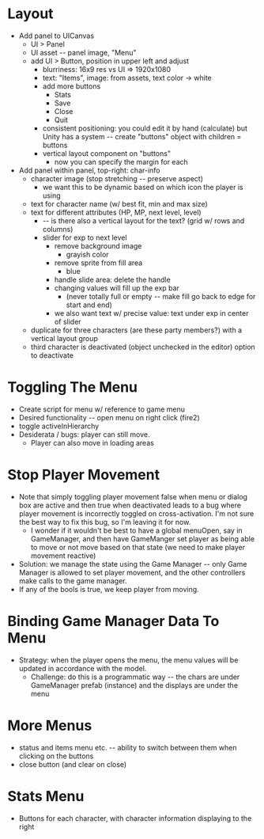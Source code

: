 # Layout
* Add panel to UICanvas
    * UI > Panel
    * UI asset -- panel image, "Menu"
    * add UI > Button, position in upper left and adjust
        * blurriness: 16x9 res vs UI => 1920x1080
        * text: "Items", image: from assets, text color -> white
        * add more buttons
            * Stats
            * Save
            * Close
            * Quit
        * consistent positioning: you could edit it by hand (calculate) but Unity has a system -- create "buttons" object with children = buttons
        * vertical layout component on "buttons"
            * now you can specify the margin for each
* Add panel within panel, top-right: char-info
    * character image (stop stretching -- preserve aspect)
        * we want this to be dynamic based on which icon the player is using
    * text for character name (w/ best fit, min and max size)
    * text for different attributes (HP, MP, next level, level) 
        * -- is there also a vertical layout for the text? (grid w/ rows and columns)
        * slider for exp to next level
            * remove background image
                * grayish color
            * remove sprite from fill area
                * blue
            * handle slide area: delete the handle
            * changing values will fill up the exp bar 
                * (never totally full or empty -- make fill go back to edge for start and end)
            * we also want text w/ precise value: text under exp in center of slider
    * duplicate for three characters (are these party members?) with a vertical layout group
    * third character is deactivated (object unchecked in the editor) option to deactivate
# Toggling The Menu
* Create script for menu w/ reference to game menu
* Desired functionality -- open menu on right click (fire2)
* toggle activeInHierarchy
* Desiderata / bugs: player can still move.
    * Player can also move in loading areas
# Stop Player Movement
* Note that simply toggling player movement false when menu or dialog box are active and then true when deactivated leads to a bug where player movement is incorrectly toggled on cross-activation.  I'm not sure the best way to fix this bug, so I'm leaving it for now.
    * I wonder if it wouldn't be best to have a global menuOpen, say in GameManager, and then have GameManger set player as being able to move or not move based on that state (we need to make player movement reactive)
* Solution: we manage the state using the Game Manager -- only Game Manager is allowed to set player movement, and the other controllers make calls to the game manager.
* If any of the bools is true, we keep player from moving.
# Binding Game Manager Data To Menu
* Strategy: when the player opens the menu, the menu values will be updated in accordance with the model.
	* Challenge: do this is a programmatic way -- the chars are under GameManager prefab (instance) and the displays are under the menu
# More Menus
* status and items menu etc. -- ability to switch between them when clicking on the buttons
* close button (and clear on close)
# Stats Menu
* Buttons for each character, with character information displaying to the right